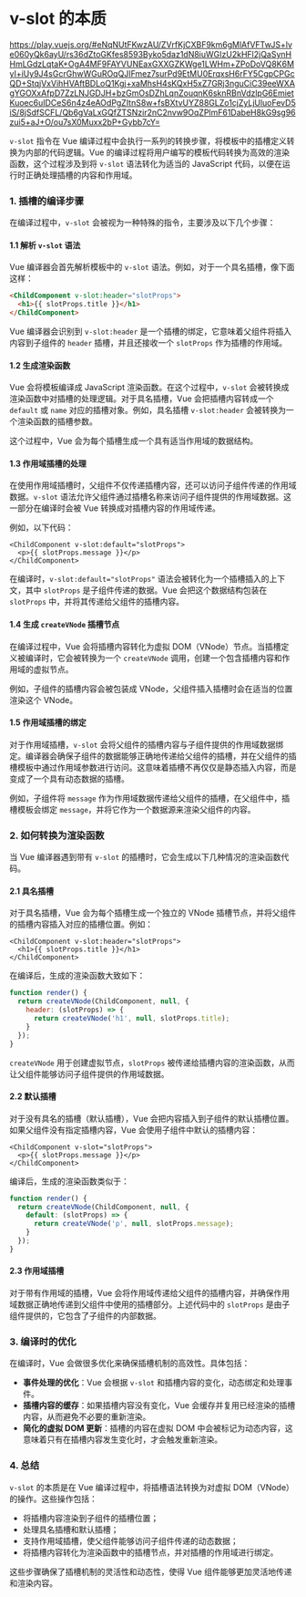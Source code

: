 # v-slot 的本质

https://play.vuejs.org/#eNqNUtFKwzAU/ZVrfKjCXBF9km6gMlAfVFTwJS+lve060yQk6ayU/rs36dZtoGKfes8593Byko5daz1dN8iuWGIzU2kHFl2jQaSynHHmLGdzLqtaK+OgA4MF9FAYVUNEaxGXXGZKWge1LWHm+ZPoDoVQ8K6MyI+iUy9J4sGcrGhwWGuROqQJIFmez7surPd9EtMU0ErqxsH6rFY5CgpCPGcQD+StqjVxVihHVAftBDLoQ1Kgj+xaMhsH4sKQxH5xZ7GRj3nguCiC39eeWXAgYGOXxAfpD7ZzLNJGDJH+bzGmOsDZhLqnZouqnK6sknRBnVdzlpG6EmietKuoec6uIDCeS6n4z4eAOdPgZItnS8w+fsBXtvUYZ88GLZo1cjZyLjUluoFevD5iS/8jSdfSCFL/Qb6gVaLxGQfZTSNzir2nC2nvw9OqZPlmF61DabeH8kG9sg96zui5+aJ+O/ou7sX0Muxx2bP+Gybb7cY=

`v-slot` 指令在 Vue 编译过程中会执行一系列的转换步骤，将模板中的插槽定义转换为内部的代码逻辑。Vue 的编译过程将用户编写的模板代码转换为高效的渲染函数，这个过程涉及到将 `v-slot` 语法转化为适当的 JavaScript 代码，以便在运行时正确处理插槽的内容和作用域。

### 1. **插槽的编译步骤**
在编译过程中，`v-slot` 会被视为一种特殊的指令，主要涉及以下几个步骤：

#### 1.1 **解析 `v-slot` 语法**
Vue 编译器会首先解析模板中的 `v-slot` 语法。例如，对于一个具名插槽，像下面这样：

```html
<ChildComponent v-slot:header="slotProps">
  <h1>{{ slotProps.title }}</h1>
</ChildComponent>
```

Vue 编译器会识别到 `v-slot:header` 是一个插槽的绑定，它意味着父组件将插入内容到子组件的 `header` 插槽，并且还接收一个 `slotProps` 作为插槽的作用域。

#### 1.2 **生成渲染函数**
Vue 会将模板编译成 JavaScript 渲染函数。在这个过程中，`v-slot` 会被转换成渲染函数中对插槽的处理逻辑。对于具名插槽，Vue 会把插槽内容转成一个 `default` 或 `name` 对应的插槽对象。例如，具名插槽 `v-slot:header` 会被转换为一个渲染函数的插槽参数。

这个过程中，Vue 会为每个插槽生成一个具有适当作用域的数据结构。

#### 1.3 **作用域插槽的处理**
在使用作用域插槽时，父组件不仅传递插槽内容，还可以访问子组件传递的作用域数据。`v-slot` 语法允许父组件通过插槽名称来访问子组件提供的作用域数据。这一部分在编译时会被 Vue 转换成对插槽内容的作用域传递。

例如，以下代码：

```vue
<ChildComponent v-slot:default="slotProps">
  <p>{{ slotProps.message }}</p>
</ChildComponent>
```

在编译时，`v-slot:default="slotProps"` 语法会被转化为一个插槽插入的上下文，其中 `slotProps` 是子组件传递的数据。Vue 会把这个数据结构包装在 `slotProps` 中，并将其传递给父组件的插槽内容。

#### 1.4 **生成 `createVNode` 插槽节点**
在编译过程中，Vue 会将插槽内容转化为虚拟 DOM（VNode）节点。当插槽定义被编译时，它会被转换为一个 `createVNode` 调用，创建一个包含插槽内容和作用域的虚拟节点。

例如，子组件的插槽内容会被包装成 VNode，父组件插入插槽时会在适当的位置渲染这个 VNode。

#### 1.5 **作用域插槽的绑定**
对于作用域插槽，`v-slot` 会将父组件的插槽内容与子组件提供的作用域数据绑定。编译器会确保子组件的数据能够正确地传递给父组件的插槽，并在父组件的插槽模板中通过作用域参数进行访问。这意味着插槽不再仅仅是静态插入内容，而是变成了一个具有动态数据的插槽。

例如，子组件将 `message` 作为作用域数据传递给父组件的插槽，在父组件中，插槽模板会绑定 `message`，并将它作为一个数据源来渲染父组件的内容。

### 2. **如何转换为渲染函数**
当 Vue 编译器遇到带有 `v-slot` 的插槽时，它会生成以下几种情况的渲染函数代码。

#### 2.1 **具名插槽**
对于具名插槽，Vue 会为每个插槽生成一个独立的 VNode 插槽节点，并将父组件的插槽内容插入对应的插槽位置。例如：

```vue
<ChildComponent v-slot:header="slotProps">
  <h1>{{ slotProps.title }}</h1>
</ChildComponent>
```

在编译后，生成的渲染函数大致如下：

```js
function render() {
  return createVNode(ChildComponent, null, {
    header: (slotProps) => {
      return createVNode('h1', null, slotProps.title);
    }
  });
}
```

`createVNode` 用于创建虚拟节点，`slotProps` 被传递给插槽内容的渲染函数，从而让父组件能够访问子组件提供的作用域数据。

#### 2.2 **默认插槽**
对于没有具名的插槽（默认插槽），Vue 会把内容插入到子组件的默认插槽位置。如果父组件没有指定插槽内容，Vue 会使用子组件中默认的插槽内容：

```vue
<ChildComponent v-slot="slotProps">
  <p>{{ slotProps.message }}</p>
</ChildComponent>
```

编译后，生成的渲染函数类似于：

```js
function render() {
  return createVNode(ChildComponent, null, {
    default: (slotProps) => {
      return createVNode('p', null, slotProps.message);
    }
  });
}
```

#### 2.3 **作用域插槽**
对于带有作用域的插槽，Vue 会将作用域传递给父组件的插槽内容，并确保作用域数据正确地传递到父组件中使用的插槽部分。上述代码中的 `slotProps` 是由子组件提供的，它包含了子组件的内部数据。

### 3. **编译时的优化**
在编译时，Vue 会做很多优化来确保插槽机制的高效性。具体包括：

- **事件处理的优化**：Vue 会根据 `v-slot` 和插槽内容的变化，动态绑定和处理事件。
- **插槽内容的缓存**：如果插槽内容没有变化，Vue 会缓存并复用已经渲染的插槽内容，从而避免不必要的重新渲染。
- **简化的虚拟 DOM 更新**：插槽的内容在虚拟 DOM 中会被标记为动态内容，这意味着只有在插槽内容发生变化时，才会触发重新渲染。

### 4. **总结**
`v-slot` 的本质是在 Vue 编译过程中，将插槽语法转换为对虚拟 DOM（VNode）的操作。这些操作包括：

- 将插槽内容渲染到子组件的插槽位置；
- 处理具名插槽和默认插槽；
- 支持作用域插槽，使父组件能够访问子组件传递的动态数据；
- 将插槽内容转化为渲染函数中的插槽节点，并对插槽的作用域进行绑定。

这些步骤确保了插槽机制的灵活性和动态性，使得 Vue 组件能够更加灵活地传递和渲染内容。